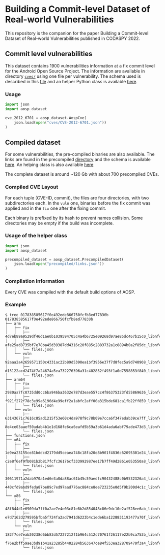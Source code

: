 # Building a Commit-level Dataset of Real-world Vulnerabilities

This repository is the companion for the paper Building a Commit-level Dataset
of Real-world Vulnerabilities published in CODASPY 2022.


## Commit level vulnerabilities

This dataset contains 1900 vulnerabilities information at a fix commit level for
the Android Open Source Project. The information are available in directory
[`cves/`](cves/) using one file per vulnerability. The schema used is described
in this [file](schemas/AospCve.schema.json) and an helper Python class is
available [here](src/aospcve.py).

### Usage

```python
import json
import aosp_dataset

cve_2012_6701 = aosp_dataset.AospCve(
    json.load(open("cves/CVE-2012-6701.json"))
)
```

## Compiled dataset
For some vulnerabilities, the pre-compiled binaries are also available. The
links are found in the precompiled [directory](precompiled/links.json) and the
schema is available [here](schemas/precompiled.schema.json). An helping class is
also available [here](src/compiled.py)

The complete dataset is around ~120 Gb with about 700 precompiled CVEs.

### Compiled CVE Layout

For each tuple (CVE-ID, commit), the files are four directories, with two
subdirectories each. In the `vuln` one, binaries before the fix commit was
applied and in the `fix` one after the fixing commit.

Each binary is prefixed by its hash to prevent names collision. Some directories may be empty if the build was incomplete.


### Usage of the helper class

```python
import json
import aosp_dataset

precompiled_dataset = aosp_dataset.PrecompiledDataset(
    json.load(open("precompiled/links.json"))
)
```

### Compilation information

Every CVE was compiled with the default build options of AOSP.


### Example
```console
$ tree 017838585617f0e492ede866750fcfb8ed77830b
017838585617f0e492ede866750fcfb8ed77830b
├── arm
│   ├── fix
│   │   ├── 4d7eb89a9529df46d1ae0b1039594705c4a4b6725e09268d97ae85dc467b15c0_libnfc_nci_jni.so
│   │   ├── afe25ad8735bf7e78ba45d39387dd4316c20f885c2883732a1c8894b0a2f85dc_libnfc_nci_jni.so
│   │   └── files.json
│   └── vuln
│       ├── 92aaa2a42659571150c4331ac22b89d5390ea1bf3956e37f7d8fec5a9d740908_libnfc_nci_jni.so
│       ├── d15122acd2474f7a24674a5ea732276396a31c402852f493f1a0d7558853f840_libnfc_nci_jni.so
│       └── files.json
├── arm64
│   ├── fix
│   │   ├── 2980aa7fc0735dd0cc6ba946ba3632e787d3eae557cc4f86375323fd55869636_libnfc_nci_jni.so
│   │   ├── f921f272f78c3e99a6196d4e99eff2a1abfc2aff00a315bde681ca1fb22ff859_libnfc_nci_jni.so
│   │   └── files.json
│   └── vuln
│       ├── 63143671c7616c85ad1215f53e60c4da978f9c78b09e7cca6f347edab39ce7ff_libnfc_nci_jni.so
│       ├── 8e4ce03aaef50adab4b1e1d168fe6ca6eafd5b59a3b61d4ada6abf79ade473d3_libnfc_nci_jni.so
│       └── files.json
├── functions.json
├── x64
│   ├── fix
│   │   ├── 1e9ea23155ce81bddcd2179dd5ceaea748c18fa20e8b901f4836c62095301e24_libnfc_nci_jni.so
│   │   ├── c2e8f6ef9fb081b2b817fcfc36176cf333992987ee17b7ff49d2861e053550a8_libnfc_nci_jni.so
│   │   └── files.json
│   └── vuln
│       ├── 30611971a2dab970a1ed6e3a8da88ac61b45c59aedfc90432488c0b9532326a4_libnfc_nci_jni.so
│       ├── 440cfd9abd9feda87be89c7ed97aad776ac884ce8ee723235e0d5f9b200d4c1c_libnfc_nci_jni.so
│       └── files.json
└── x86
    ├── fix
    │   ├── 48f844d1e6909da7ff0a2ae7e4e03c81e8b2d854048c86e9dc10e2af528ee6ab_libnfc_nci_jni.so
    │   ├── e7d7162d279595bfba5f724fa2ad7941d6223b4c1ede6ba1228831193477a70f_libnfc_nci_jni.so
    │   └── files.json
    └── vuln
        ├── 182f7ce7eab20238d6bb83d57227212f1b964c512c70761f26117e22b9ca753b_libnfc_nci_jni.so
        ├── f76e2bff59ae3bd91b41a23285b4402284b563647ce84f553ea328709470f3a4_libnfc_nci_jni.so
        └── files.json

```

